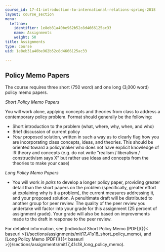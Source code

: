 ```yaml
---
course_id: 17-41-introduction-to-international-relations-spring-2018
layout: course_section
menu:
  leftnav:
    identifier: 1e8eb31a40be962b52c8d4666125ac33
    name: Assignments
    weight: 50
title: Assignments
type: course
uid: 1e8eb31a40be962b52c8d4666125ac33

---
```


Policy Memo Papers 
-------------------

The course requires three short (750 word) and one long (3,000 word) policy memo papers.

_Short Policy Memo Papers_

You will work alone, applying concepts and theories from class to address a contemporary policy problem. Format should generally be the following:

*   Short introduction to the problem (what, where, why, when, and who)
*   Brief discussion of current policy
*   _Your_ proposed solution, written in such a way as to clearly flag how you are incorporating class concepts, ideas, and theories. This should be oriented toward a policymaker who does not have explicit knowledge of IR theory and concepts (e.g. do not write “realism / liberalism / constructivism says X” but rather use ideas and concepts from the theories to make your case)

_Long Policy Memo Papers_

*   You will work _in pairs_ to develop a longer policy paper, providing greater detail than the short papers on the problem (specifically, greater effort at explaining why is it a problem), the current measures addressing it, and your proposed solution. A penultimate draft will be distributed to another group for peer review. The quality of the peer review you undertake will factor into your grade for this assignment (25 percent of assignment grade). Your grade will also be based on improvements made to the draft in response to the peer review.

For detailed information, see [Individual Short Policy Memo (PDF)]({{< baseurl >}}/sections/assignments/mit17_41s18_short_policy_memo), and [Long Policy Memo (PDF)]({{< baseurl >}}/sections/assignments/mit17_41s18_long_policy_memo).